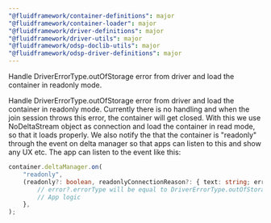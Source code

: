 ```yaml
---
"@fluidframework/container-definitions": major
"@fluidframework/container-loader": major
"@fluidframework/driver-definitions": major
"@fluidframework/driver-utils": major
"@fluidframework/odsp-doclib-utils": major
"@fluidframework/odsp-driver-definitions": major
---
```


Handle DriverErrorType.outOfStorage error from driver and load the container in readonly mode.

Handle DriverErrorType.outOfStorage error from driver and load the container in readonly mode. Currently there is no
handling and when the join session throws this error, the container will get closed. With this we use NoDeltaStream
object as connection and load the container in read mode, so that it loads properly. We also notify the that the
container is "readonly" through the event on delta manager so that apps can listen to this and show any UX etc. The app
can listen to the event like this:

```ts
container.deltaManager.on(
	"readonly",
	(readonly?: boolean, readonlyConnectionReason?: { text: string; error?: IErrorBase }) => {
		// error?.errorType will be equal to DriverErrorType.outOfStorage in this case
		// App logic
	},
);
```
